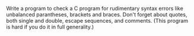 Write a program to check a C program for rudimentary syntax errors like
unbalanced parantheses, brackets and braces.
Don't forget about quotes, both single and double, escape sequences,
and comments. (This program is hard if you do it in full generality.)